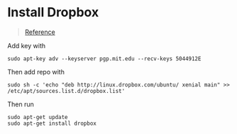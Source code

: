 # Install Dropbox

> [Reference](www.ubuntuupdates.org/ppa/dropbox)

Add key with
```shell
sudo apt-key adv --keyserver pgp.mit.edu --recv-keys 5044912E
```
Then add repo with
```shell
sudo sh -c 'echo "deb http://linux.dropbox.com/ubuntu/ xenial main" >> /etc/apt/sources.list.d/dropbox.list' 
```

Then run
```shell
sudo apt-get update
sudo apt-get install dropbox
```
